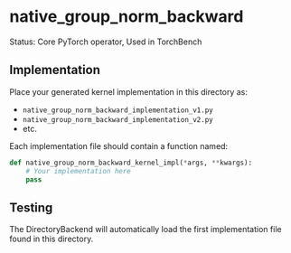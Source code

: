 # native_group_norm_backward

Status: Core PyTorch operator, Used in TorchBench

## Implementation

Place your generated kernel implementation in this directory as:
- `native_group_norm_backward_implementation_v1.py`
- `native_group_norm_backward_implementation_v2.py`
- etc.

Each implementation file should contain a function named:
```python
def native_group_norm_backward_kernel_impl(*args, **kwargs):
    # Your implementation here
    pass
```

## Testing

The DirectoryBackend will automatically load the first implementation file found in this directory.
